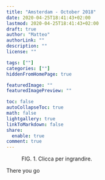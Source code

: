 ```yaml
---
title: "Amsterdam - October 2018"
date: 2020-04-25T18:41:43+02:00
lastmod: 2020-04-25T18:41:43+02:00
draft: true
author: "Matteo"
authorLink: ""
description: ""
license: ""

tags: [""]
categories: [""]
hiddenFromHomePage: true

featuredImage: ""
featuredImagePreview: ""

toc: false
autoCollapseToc: true
math: false
lightgallery: true
linkToMarkdown: false
share:
  enable: true
comment: true
---
```


<figure class=no-margin><a href= data-lightbox=prova data-alt="prova" data-title="prova" title="prova">
<img src="" alt="" class="cld-responsive lazyload"> </a>

<figcaption>
<span class=description-title style=padding-left:0>
<span>FIG. 1.</span> Clicca per ingrandire.</span>
</figcaption></figure> </div> </div><section class="single-project row-col-12"><div class="col-md-8 col-md-push-2 no-padding-left">

There you go

 <style>
body {
  background-image: url(' ');
  background-size: cover;
}
</style> 
<!--more-->
